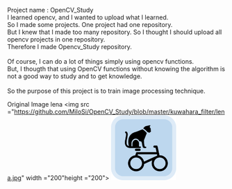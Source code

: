 Project name : OpenCV_Study <br>
I learned opencv, and I wanted to upload what I learned.<br>
So I made some projects. One project had one repository.<br>
But I knew that I made too many repository. So I thought I should upload all opencv projects in one repository. <br>
Therefore I made Opencv_Study repository.  <br>
<br>
Of course, I can do a lot of things simply using opencv functions.  <br>
But, I thougth that using OpenCV functions without knowing the algorithm is not a good way to study and to get knowledge. <br>
<br>
So the purpose of this project is to train image processing technique.
<br>

Original Image lena
<img src ="https://github.com/MiloSi/OpenCV_Study/blob/master/kuwahara_filter/lena.jpg" width ="200"height ="200">
<img src="https://github.com/CatsProject/CatsLibrary/blob/master/wiki_image/icon.png" width="150" height="150"> <br>


